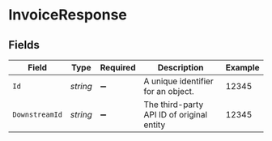 # InvoiceResponse


## Fields

| Field                                     | Type                                      | Required                                  | Description                               | Example                                   |
| ----------------------------------------- | ----------------------------------------- | ----------------------------------------- | ----------------------------------------- | ----------------------------------------- |
| `Id`                                      | *string*                                  | :heavy_minus_sign:                        | A unique identifier for an object.        | 12345                                     |
| `DownstreamId`                            | *string*                                  | :heavy_minus_sign:                        | The third-party API ID of original entity | 12345                                     |